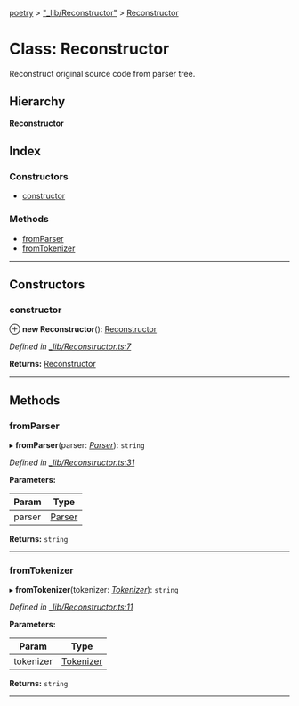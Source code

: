 [poetry](../README.md) > ["_lib/Reconstructor"](../modules/__lib_reconstructor_.md) > [Reconstructor](../classes/__lib_reconstructor_.reconstructor.md)

# Class: Reconstructor

Reconstruct original source code from parser tree.

## Hierarchy

**Reconstructor**

## Index

### Constructors

* [constructor](__lib_reconstructor_.reconstructor.md#constructor)

### Methods

* [fromParser](__lib_reconstructor_.reconstructor.md#fromparser)
* [fromTokenizer](__lib_reconstructor_.reconstructor.md#fromtokenizer)

---

## Constructors

<a id="constructor"></a>

###  constructor

⊕ **new Reconstructor**(): [Reconstructor](__lib_reconstructor_.reconstructor.md)

*Defined in [_lib/Reconstructor.ts:7](https://github.com/FantasyInternet/poetry/blob/HEAD/src/script/_lib/Reconstructor.ts#L7)*

**Returns:** [Reconstructor](__lib_reconstructor_.reconstructor.md)

___

## Methods

<a id="fromparser"></a>

###  fromParser

▸ **fromParser**(parser: *[Parser](__lib_parser_.parser.md)*): `string`

*Defined in [_lib/Reconstructor.ts:31](https://github.com/FantasyInternet/poetry/blob/HEAD/src/script/_lib/Reconstructor.ts#L31)*

**Parameters:**

| Param | Type |
| ------ | ------ |
| parser | [Parser](__lib_parser_.parser.md) |

**Returns:** `string`

___
<a id="fromtokenizer"></a>

###  fromTokenizer

▸ **fromTokenizer**(tokenizer: *[Tokenizer](__lib_tokenizer_.tokenizer.md)*): `string`

*Defined in [_lib/Reconstructor.ts:11](https://github.com/FantasyInternet/poetry/blob/HEAD/src/script/_lib/Reconstructor.ts#L11)*

**Parameters:**

| Param | Type |
| ------ | ------ |
| tokenizer | [Tokenizer](__lib_tokenizer_.tokenizer.md) |

**Returns:** `string`

___

